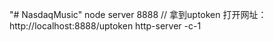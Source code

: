 "# NasdaqMusic" 
node server 8888  // 拿到uptoken
打开网址： http://localhost:8888/uptoken
http-server -c-1
